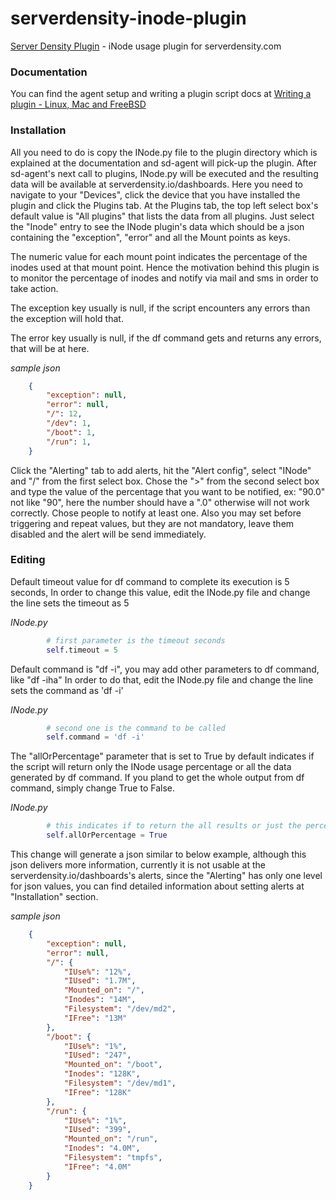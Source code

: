 # serverdensity-inode-plugin
[Server Density Plugin](https://plugins.serverdensity.com/developers/) - iNode usage plugin for serverdensity.com


### Documentation

You can find the agent setup and writing a plugin script docs at [Writing a plugin - Linux, Mac and FreeBSD](https://support.serverdensity.com/hc/en-us/articles/201012088-Writing-a-plugin-Linux-Mac-and-FreeBSD)


### Installation

All you need to do is copy the INode.py file to the plugin directory which is explained at the documentation and sd-agent will pick-up the plugin.
After sd-agent's next call to plugins, INode.py will be executed and the resulting data will be available at serverdensity.io/dashboards.
Here you need to navigate to your "Devices", click the device that you have installed the plugin and click the Plugins tab.
At the Plugins tab, the top left select box's default value is "All plugins" that lists the data from all plugins.
Just select the "Inode" entry to see the INode plugin's data which should be a json containing the "exception", "error" and all the Mount points as keys.

The numeric value for each mount point indicates the percentage of the inodes used at that mount point.
Hence the motivation behind this plugin is to monitor the percentage of inodes and notify via mail and sms in order to take action.

The exception key usually is null, if the script encounters any errors than the exception will hold that.

The error key usually is null, if the df command gets and returns any errors, that will be at here.

_sample json_
```json
    {
        "exception": null,
        "error": null,
        "/": 12,
        "/dev": 1,
        "/boot": 1,
        "/run": 1,
    }
```

Click the "Alerting" tab to add alerts, hit the "Alert config", select "INode" and "/" from the first select box. Chose the ">" from the second
select box and type the value of the percentage that you want to be notified, ex: "90.0" not like "90", here the number should have a ".0" otherwise will not work correctly.
Chose people to notify at least one. Also you may set before triggering and repeat values, but they are not mandatory, leave them disabled and the alert will be send immediately.


### Editing

Default timeout value for df command to complete its execution is 5 seconds,
In order to change this value, edit the INode.py file and change the line sets the timeout as 5

_INode.py_
```python
        # first parameter is the timeout seconds
        self.timeout = 5
```

Default command is "df -i", you may add other parameters to df command, like "df -iha"
In order to do that, edit the INode.py file and change the line sets the command as 'df -i'

_INode.py_
```python
        # second one is the command to be called
        self.command = 'df -i'
```

The "allOrPercentage" parameter that is set to True by default indicates if the script will return only the INode
usage percentage or all the data generated by df command. If you pland to get the whole output from df command,
simply change True to False.

_INode.py_
```python
        # this indicates if to return the all results or just the percentage
        self.allOrPercentage = True
```

This change will generate a json similar to below example, although this json delivers more information,
currently it is not usable at the serverdensity.io/dashboards's alerts, since the "Alerting" has only one level for json values,
you can find detailed information about setting alerts at "Installation" section.

_sample json_
```json
    {
        "exception": null,
        "error": null,
        "/": {
            "IUse%": "12%",
            "IUsed": "1.7M",
            "Mounted_on": "/",
            "Inodes": "14M",
            "Filesystem": "/dev/md2",
            "IFree": "13M"
        },
        "/boot": {
            "IUse%": "1%",
            "IUsed": "247",
            "Mounted_on": "/boot",
            "Inodes": "128K",
            "Filesystem": "/dev/md1",
            "IFree": "128K"
        },
        "/run": {
            "IUse%": "1%",
            "IUsed": "399",
            "Mounted_on": "/run",
            "Inodes": "4.0M",
            "Filesystem": "tmpfs",
            "IFree": "4.0M"
        }
    }
```

